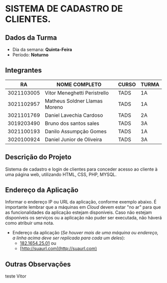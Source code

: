 # SISTEMA DE CADASTRO DE CLIENTES.

## Dados da Turma
* Dia da semana: **Quinta-Feira**
* Período: **Noturno**

## Integrantes
| RA         | 		NOME COMPLETO 		|CURSO 	| TURMA |
|------------|----------------------------------|-------|-------|
| 3021103005 | Vitor Meneghetti Peristrello  	| TADS  | 1A    |
| 3021102957 | Matheus Soldner Llamas Moreno   	| TADS  | 1A    |
| 3021101769 | Daniel Lavechia Cardoso    	| TADS  | 2A    |
| 3019203490 | Bruno dos santos sales	 	| TADS  | 3A    |
| 3021100193 | Danilo Assumpção Gomes		| TADS  | 1A 	|
| 3020100924 | Daniel Junior de Oliveira	| TADS	| 3A	|

## Descrição do Projeto
Sistema de cadastro e login de clientes para conceder acesso ao cliente à uma página web, utilizando HTML, CSS, PHP, MYSQL.

## Endereço da Aplicação
Informar o endereço IP ou URL da aplicação, conforme exemplo abaixo. É importante lembrar que a máquinas em *Cloud* devem estar "no ar" para que as funcionalidades da aplicação estejam disponíveis. Caso não estejam disponíveis os serviços ou a aplicação não puder ser executada, não háverá como atribuir uma nota.

* Endereço da aplicação (*Se houver mais de uma máquina ou endereço, a linha acima deve ser replicada para cada um deles*):
	+ [182.1654.25.01](http://www.182.1654.25.01/) ou
	+ [http://suaurl.com](http://suaurl.com)

## Outras Observações

teste Vitor
